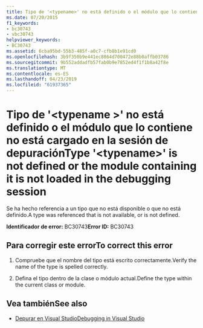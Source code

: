 ```yaml
---
title: Tipo de '<typename>' no está definido o el módulo que lo contiene no está cargado en la sesión de depuración
ms.date: 07/20/2015
f1_keywords:
- bc30743
- vbc30743
helpviewer_keywords:
- BC30743
ms.assetid: 6cba95bd-55b3-485f-a0c7-cfb8b1e91cd0
ms.openlocfilehash: 3b9f350b9e441ec8864d700472e88b0affb03786
ms.sourcegitcommit: 9b552addadfb57fab0b9e7852ed4f1f1b8a42f8e
ms.translationtype: MT
ms.contentlocale: es-ES
ms.lasthandoff: 04/23/2019
ms.locfileid: "61937365"
---
```

# <a name="type-typename-is-not-defined-or-the-module-containing-it-is-not-loaded-in-the-debugging-session"></a><span data-ttu-id="c8420-102">Tipo de '\<typename >' no está definido o el módulo que lo contiene no está cargado en la sesión de depuración</span><span class="sxs-lookup"><span data-stu-id="c8420-102">Type '\<typename>' is not defined or the module containing it is not loaded in the debugging session</span></span>
<span data-ttu-id="c8420-103">Se ha hecho referencia a un tipo que no está disponible o que no está definido.</span><span class="sxs-lookup"><span data-stu-id="c8420-103">A type was referenced that is not available, or is not defined.</span></span>  
  
 <span data-ttu-id="c8420-104">**Identificador de error:** BC30743</span><span class="sxs-lookup"><span data-stu-id="c8420-104">**Error ID:** BC30743</span></span>  
  
## <a name="to-correct-this-error"></a><span data-ttu-id="c8420-105">Para corregir este error</span><span class="sxs-lookup"><span data-stu-id="c8420-105">To correct this error</span></span>  
  
1. <span data-ttu-id="c8420-106">Compruebe que el nombre del tipo está escrito correctamente.</span><span class="sxs-lookup"><span data-stu-id="c8420-106">Verify the name of the type is spelled correctly.</span></span>  
  
2. <span data-ttu-id="c8420-107">Defina el tipo dentro de la clase o módulo actual.</span><span class="sxs-lookup"><span data-stu-id="c8420-107">Define the type within the current class or module.</span></span>  
  
## <a name="see-also"></a><span data-ttu-id="c8420-108">Vea también</span><span class="sxs-lookup"><span data-stu-id="c8420-108">See also</span></span>

- [<span data-ttu-id="c8420-109">Depurar en Visual Studio</span><span class="sxs-lookup"><span data-stu-id="c8420-109">Debugging in Visual Studio</span></span>](/visualstudio/debugger/debugging-in-visual-studio)
